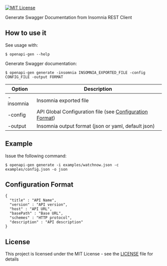 [![MIT License](http://img.shields.io/badge/license-MIT-blue.svg?style=flat)](LICENSE)

Generate Swagger Documentation from Insomnia REST Client

## How to use it

See usage with:

```
$ openapi-gen --help
```

Generate Swagger documentation:

```
$ openapi-gen generate -insomnia INSOMNIA_EXPORTED_FILE -config CONFIG_FILE -output FORMAT
```

| Option    | Description                                                                       |
| --------- | --------------------------------------------------------------------------------- |
| -insomnia | Insomnia exported file                                                            |
| -config   | API Global Configuration file (see [Configuration Format](#configuration-format)) |
| -output   | Insomnia output format (json or yaml, default json)                               |

## Example

Issue the following command:

```
$ openapi-gen generate -i examples/watchnow.json -c examples/config.json -o json
```

## Configuration Format

```
{
  "title" : "API Name",
  "version" : "API version",
  "host" : "API URL",
  "basePath" : "Base URL",
  "schemes" : "HTTP protocol",
  "description" : "API description"
}
```

## License

This project is licensed under the MIT License - see the [LICENSE](LICENSE) file for details
